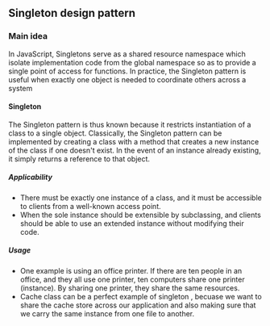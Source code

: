 ## Singleton design pattern

### Main idea 
In JavaScript, Singletons serve as a shared resource namespace which isolate implementation code from the global namespace so as to provide a single point of access for functions.
In practice, the Singleton pattern is useful when exactly one object is needed to coordinate others across a system

#### Singleton
 The Singleton pattern is thus known because it restricts instantiation of a class to a single object. Classically, the Singleton pattern can be implemented by creating a class with a method that creates a new instance of the class if one doesn't exist. In the event of an instance already existing, it simply returns a reference to that object.
##### Applicability

+ There must be exactly one instance of a class, and it must be accessible to clients from a well-known access point.
+ When the sole instance should be extensible by subclassing, and clients should be able to use an extended instance without modifying their code.

##### Usage 
+ One example is using an office printer. If there are ten people in an office, and they all use one printer, ten computers share one printer (instance). By sharing one printer, they share the same resources.
+ Cache class can be a perfect example of singleton , becuase we want to share the cache store across our application and also making sure that we carry the same instance from one file to another.